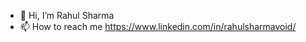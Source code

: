 - 👋 Hi, I’m Rahul Sharma 
- 📫 How to reach me https://www.linkedin.com/in/rahulsharmavoid/

<!---
rahulvoid/rahulvoid is a ✨ special ✨ repository because its `README.md` (this file) appears on your GitHub profile.
You can click the Preview link to take a look at your changes.
--->
